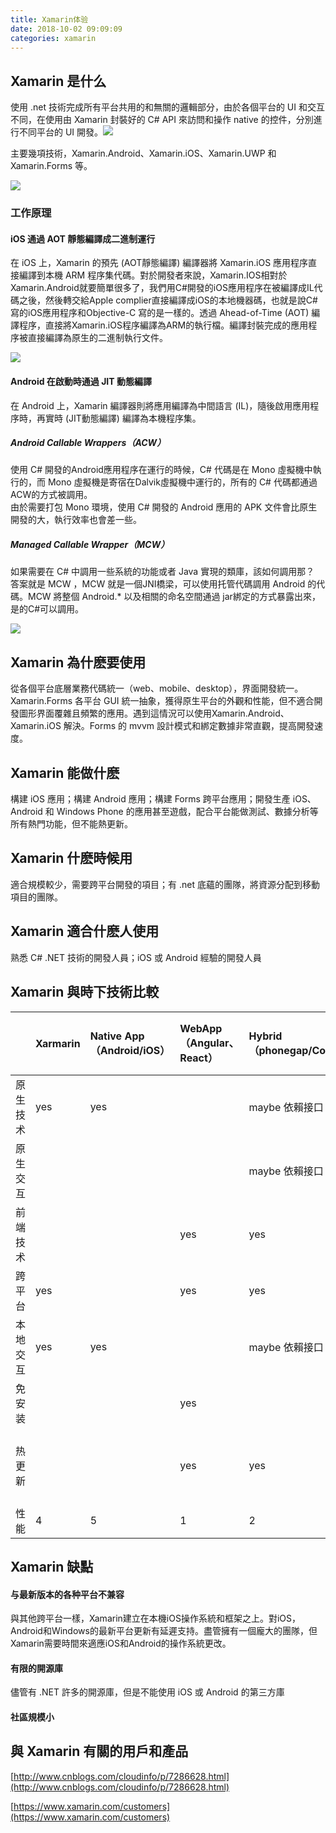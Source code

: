 ```yaml
---
title: Xamarin体验
date: 2018-10-02 09:09:09
categories: xamarin
---
```

## Xamarin 是什么

使用 .net 技術完成所有平台共用的和無關的邏輯部分，由於各個平台的 UI 和交互不同，在使用由 Xamarin 封裝好的 C\# API 來訪問和操作 native 的控件，分別進行不同平台的 UI 開發。![](/assets/xamarin-share.png)

主要幾項技術，Xamarin.Android、Xamarin.iOS、Xamarin.UWP 和 Xamarin.Forms 等。

![](/assets/xamarinwhat.png)

### 工作原理

#### iOS 通過 AOT 靜態編譯成二進制運行

在 iOS 上，Xamarin 的預先 \(AOT靜態編譯\) 編譯器將 Xamarin.iOS 應用程序直接編譯到本機 ARM 程序集代碼。對於開發者來說，Xamarin.IOS相對於Xamarin.Android就要簡單很多了，我們用C\#開發的iOS應用程序在被編譯成IL代碼之後，然後轉交給Apple complier直接編譯成iOS的本地機器碼，也就是說C\#寫的iOS應用程序和Objective-C 寫的是一樣的。透過 Ahead-of-Time \(AOT\) 編譯程序，直接將Xamarin.iOS程序編譯為ARM的執行檔。編譯封裝完成的應用程序被直接編譯為原生的二進制執行文件。

![](/assets/xamarin-iOS-run.png)

#### Android 在啟動時通過 JIT 動態編譯

在 Android 上，Xamarin 編譯器則將應用編譯為中間語言 \(IL\)，隨後啟用應用程序時，再實時 \(JIT動態編譯\) 編譯為本機程序集。

##### Android Callable Wrappers（ACW）

使用 C\# 開發的Android應用程序在運行的時候，C\# 代碼是在 Mono 虛擬機中執行的，而 Mono 虛擬機是寄宿在Dalvik虛擬機中運行的，所有的 C\# 代碼都通過ACW的方式被調用。  
由於需要打包 Mono 環境，使用 C\# 開發的 Android 應用的 APK 文件會比原生開發的大，執行效率也會差一些。

##### Managed Callable Wrapper（MCW）

如果需要在 C\# 中調用一些系統的功能或者 Java 實現的類庫，該如何調用那？ 答案就是 MCW ，MCW 就是一個JNI橋梁，可以使用托管代碼調用 Android 的代碼。MCW 將整個 Android.\*  以及相關的命名空間通過 jar綁定的方式暴露出來，是的C\#可以調用。

![](/assets/xamarin-android-mono.png)

## Xamarin 為什麽要使用

從各個平台底層業務代碼統一（web、mobile、desktop），界面開發統一。Xamarin.Forms 各平台 GUI 統一抽象，獲得原生平台的外觀和性能，但不適合開發圖形界面覆雜且頻繁的應用。遇到這情況可以使用Xamarin.Android、Xamarin.iOS 解決。Forms 的 mvvm 設計模式和綁定數據非常直觀，提高開發速度。

## Xamarin 能做什麽

構建 iOS 應用；構建 Android 應用；構建 Forms 跨平台應用；開發生產 iOS、Android 和 Windows Phone 的應用甚至遊戲，配合平台能做測試、數據分析等所有熱門功能，但不能熱更新。

## Xamarin 什麽時候用

適合規模較少，需要跨平台開發的項目；有 .net 底蘊的團隊，將資源分配到移動項目的團隊。

## Xamarin 適合什麽人使用

熟悉 C\# .NET 技術的開發人員；iOS 或 Android 經驗的開發人員

## Xamarin 與時下技術比較

|  | Xarmarin | Native App（Android/iOS） | WebApp（Angular、React） | Hybrid（phonegap/Cordova） | 基于JS的Native（RN） | PWA | U3D |
| :--- | :--- | :--- | :--- | :--- | :--- | :--- | :--- |
| 原生技术 | yes | yes |  | maybe 依賴接口 | yes |  | yes |
| 原生交互 |  |  |  | maybe 依賴接口 | yes |  | yes |
| 前端技术 |  |  | yes | yes | yes | yes | yes |
| 跨平台 | yes |  | yes | yes | yes | yes | yes |
| 本地交互 | yes | yes |  | maybe 依賴接口 | yes |  | yes |
| 免安装 |  |  | yes |  |  | yes | yes |
| 热更新 |  |  | yes | yes | yes 但 iOS 含有 jspatch 被禁止 | yes | yes |
| 性能 | 4 | 5 | 1 | 2 | 2 | 3 | 3 |

## Xamarin 缺點

#### 与最新版本的各种平台不兼容

與其他跨平台一樣，Xamarin建立在本機iOS操作系統和框架之上。對iOS，Android和Windows的最新平台更新有延遲支持。盡管擁有一個龐大的團隊，但Xamarin需要時間來適應iOS和Android的操作系統更改。

#### 有限的開源庫

儘管有 .NET 許多的開源庫，但是不能使用 iOS 或 Android 的第三方庫

#### 社區規模小

## 與 Xamarin 有關的用戶和產品

[http://www.cnblogs.com/cloudinfo/p/7286628.html](http://www.cnblogs.com/cloudinfo/p/7286628.html)

[https://www.xamarin.com/customers](https://www.xamarin.com/customers)

